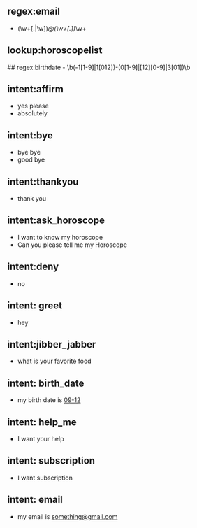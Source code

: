 ## regex:email
- (\w+[.|\w])*@(\w+[.])*\w+
## lookup:horoscopelist
  <path to horoscope list>
## regex:birthdate
- \b(-1[1-9]|1[012])-(0[1-9]|[12][0-9]|3[01])\b

## intent:affirm
- yes please
- absolutely

## intent:bye
- bye bye
- good bye

## intent:thankyou
- thank you 

## intent:ask_horoscope
- I want to know my horoscope
- Can you please tell me my Horoscope

## intent:deny
- no
## intent: greet
- hey

## intent:jibber_jabber
- what is your favorite food

## intent: birth_date
- my birth date is [09-12](birthdate)

## intent: help_me
- I want your help

## intent: subscription
- I want subscription

## intent: email
- my email is [something@gmail.com](email)

